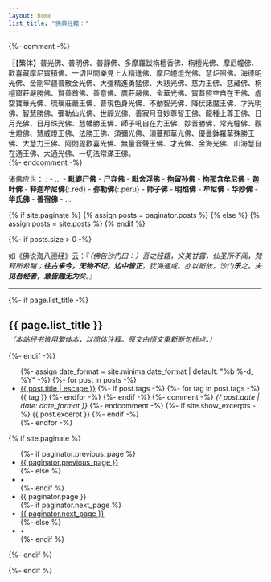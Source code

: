 ```yaml
---
layout: home
list_title: "佛典经籍："
---
```


{%- comment -%} 
<div>〖【繁体】普光佛、普明佛、普靜佛、多摩羅跋栴檀香佛、栴檀光佛、摩尼幢佛、歡喜藏摩尼寶積佛、一切世間樂見上大精進佛、摩尼幢燈光佛、慧炬照佛、海德明光佛、金剛牢疆普散金光佛、大彊精進勇猛佛、大悲光佛、慈力王佛、慈藏佛、栴檀窟莊嚴勝佛、賢善首佛、善意佛、廣莊嚴佛、金華光佛、寶蓋照空自在王佛、虛空寶華光佛、琉璃莊嚴王佛、普現色身光佛、不動智光佛、降伏諸魔王佛、才光明佛、智慧勝佛、彌勒仙光佛、世靜光佛、善寂月音妙尊智王佛、龍種上尊王佛、日月光佛、日月珠光佛、慧幡勝王佛、師子吼自在力王佛、妙音勝佛、常光幢佛、觀世燈佛、慧威燈王佛、法勝王佛、須彌光佛、須蔓那華光佛、優曇鉢羅華殊勝王佛、大慧力王佛、阿閦毘歡喜光佛、無量音聲王佛、才光佛、金海光佛、山海慧自在通王佛、大通光佛、一切法常滿王佛。</div>
{%- endcomment -%}

诸佛应世：
: - ...
    - **毗婆尸佛**
      - **尸弃佛**
        - **毗舍浮佛**
          - **拘留孙佛**
            - **拘那含牟尼佛**
              - **迦叶佛**
                - **释迦牟尼佛**{:.red}
                  - **弥勒佛**{:.peru}
                    - **师子佛**
                      - **明焰佛**
                        - **牟尼佛**
                          - **华妙佛**
                            - **华氏佛**
                              - **善宿佛**
                                - ...

{% if site.paginate %}
  {% assign posts = paginator.posts %}
{% else %}
  {% assign posts = site.posts %}
{% endif %}

{%- if posts.size > 0 -%}
  <div style="margin-bottom: 15px;">如《佛说海八德经》云：『<span style="font-style: italic;">（佛告沙门曰：）吾之经籍，义美甘露，仙圣所不闻，梵释所希睹；<strong>往古来今，无物不记，边中皆正</strong>，犹海通咸。亦以斯故，沙门<strong>乐</strong>之。夫<b><em><strong>见</strong>吾经</em>者，<em>意</em>皆趣<em>无为</em></b>矣。</span>』</div>
  <hr>
  {%- if page.list_title -%}
  <h2 class="post-list-heading" style="margin-bottom: 5px;">{{ page.list_title }}</h2>
  <div style="margin-bottom: 15px; font-style: italic;">（本站经书皆用繁体本，以简体注释。原文由悟文重新断句标点。）</div>
  {%- endif -%}
  <ul class="post-list">
    {%- assign date_format = site.minima.date_format | default: "%b %-d, %Y" -%}
    {%- for post in posts -%}
    <li>
      <span>
        <a class="post-link" href="{{ post.url | relative_url }}">{{ post.title | escape }}</a>
        <span class="post-meta post-tags">
          {%- if post.tags -%}
            {%- for tag in post.tags -%}
              <span>{{ tag }}</span>
            {%- endfor -%}
          {%- endif -%}
        </span>
        {%- comment -%}
        <span class="post-meta">
          <i>{{ post.date | date: date_format }}</i>
        </span>
        {%- endcomment -%}
      </span>
      {%- if site.show_excerpts -%}
        {{ post.excerpt }}
      {%- endif -%}
    </li>
    {%- endfor -%}
  </ul>

  {% if site.paginate %}
    <div class="pager">
      <ul class="pagination">
      {%- if paginator.previous_page %}
        <li><a href="{{ paginator.previous_page_path | relative_url }}" class="previous-page">{{ paginator.previous_page }}</a></li>
      {%- else %}
        <li><div class="pager-edge">•</div></li>
      {%- endif %}
        <li><div class="current-page">{{ paginator.page }}</div></li>
      {%- if paginator.next_page %}
        <li><a href="{{ paginator.next_page_path | relative_url }}" class="next-page">{{ paginator.next_page }}</a></li>
      {%- else %}
        <li><div class="pager-edge">•</div></li>
      {%- endif %}
      </ul>
    </div>
  {%- endif %}

{%- endif %}
